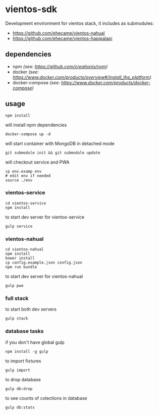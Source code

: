 # vientos-sdk
Development environment for vientos stack, it includes as submodules:

* https://github.com/ehecame/vientos-nahual
* https://github.com/ehecame/vientos-hapipalapi

## dependencies

* npm *(see: https://github.com/creationix/nvm)*
* docker *(see: https://www.docker.com/products/overview#/install_the_platform)*
* docker-compose *(see: https://www.docker.com/products/docker-compose)*

## usage

```shell
npm install
```
will install npm dependencies

```shell
docker-compose up -d
```
will start container with MongoDB in detached mode

```shell
git submodule init && git submodule update
```
will checkout service and PWA

```shell
cp env.examp env
# edit env if needed
source ./env
```

### vientos-service
```shell
cd vientos-service
npm install
```

to start dev server for vientos-service
```shell
gulp service

```
### vientos-nahual
```shell
cd vientos-nahual
npm install
bower install
cp config.example.json config.json
npm run bundle
```

to start dev server for vientos-nahual
```shell
gulp pwa
```

### full stack
to start both dev servers
```shell
gulp stack
```

### database tasks

if you don't have global gulp
```shell
npm install -g gulp
```

to import fixtures
```shell
gulp import
```

to drop database

```shell
gulp db:drop
```

to see counts of colections in database
```shell
gulp db:stats
```
